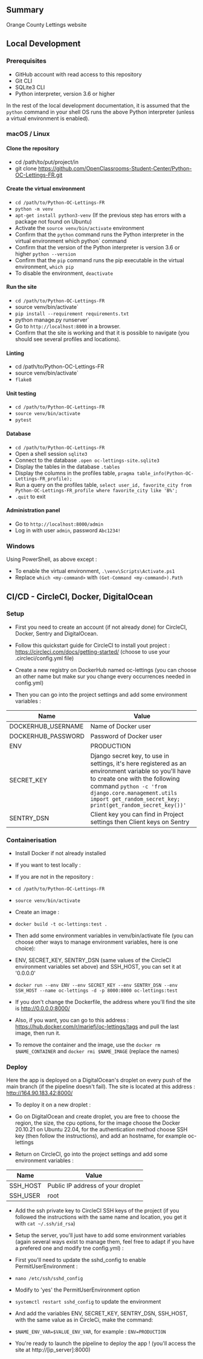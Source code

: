 ## Summary

Orange County Lettings website

## Local Development

### Prerequisites

- GitHub account with read access to this repository
- Git CLI
- SQLite3 CLI
- Python interpreter, version 3.6 or higher

In the rest of the local development documentation, it is assumed that the `python` command in your shell OS runs the above Python interpreter (unless a virtual environment is enabled).

### macOS / Linux

#### Clone the repository

- cd /path/to/put/project/in
- git clone https://github.com/OpenClassrooms-Student-Center/Python-OC-Lettings-FR.git

#### Create the virtual environment

- `cd /path/to/Python-OC-Lettings-FR`
- `python -m venv`
- `apt-get install python3-venv` (If the previous step has errors with a package not found on Ubuntu)
- Activate the `source venv/bin/activate` environment
- Confirm that the `python` command runs the Python interpreter in the virtual environment
which python` command
- Confirm that the version of the Python interpreter is version 3.6 or higher `python --version`
- Confirm that the `pip` command runs the pip executable in the virtual environment, `which pip`
- To disable the environment, `deactivate`

#### Run the site

- `cd /path/to/Python-OC-Lettings-FR`
- source venv/bin/activate`
- `pip install --requirement requirements.txt`
- python manage.py runserver`
- Go to `http://localhost:8000` in a browser.
- Confirm that the site is working and that it is possible to navigate (you should see several profiles and locations).

#### Linting

- cd /path/to/Python-OC-Lettings-FR
- source venv/bin/activate`
- `flake8`

#### Unit testing

- `cd /path/to/Python-OC-Lettings-FR`
- `source venv/bin/activate`
- `pytest`

#### Database

- `cd /path/to/Python-OC-Lettings-FR`
- Open a shell session `sqlite3`
- Connect to the database `.open oc-lettings-site.sqlite3`
- Display the tables in the database `.tables`
- Display the columns in the profiles table, `pragma table_info(Python-OC-Lettings-FR_profile);`
- Run a query on the profiles table, `select user_id, favorite_city from
  Python-OC-Lettings-FR_profile where favorite_city like 'B%';`
- `.quit` to exit

#### Administration panel

- Go to `http://localhost:8000/admin`
- Log in with user `admin`, password `Abc1234!`

### Windows

Using PowerShell, as above except :

- To enable the virtual environment, `.\venv\Scripts\Activate.ps1` 
- Replace `which <my-command>` with `(Get-Command <my-command>).Path`

## CI/CD - CircleCI, Docker, DigitalOcean

### Setup

- First you need to create an account (if not already done) for CircleCI, Docker, Sentry and DigitalOcean.

- Follow this quickstart guide for CircleCI to install yout project : https://circleci.com/docs/getting-started/ (choose to use your .circleci/config.yml file)
- Create a new registry on DockerHub named oc-lettings (you can choose an other name but make sur you change every occurrences needed in config.yml)

- Then you can go into the project settings and add some environment variables : 

| Name                | Value |
|---                  |---|
| DOCKERHUB_USERNAME  | Name of Docker user  |
| DOCKERHUB_PASSWORD  | Password of Docker user  |
| ENV                 | PRODUCTION  |
| SECRET_KEY          | Django secret key, to use in settings, it's here registered as an environment variable so you'll have to create one with the following command `python -c 'from django.core.management.utils import get_random_secret_key; print(get_random_secret_key())'`  |
| SENTRY_DSN          | Client key you can find in Project settings then Client keys on Sentry  |

### Containerisation

- Install Docker if not already installed

- If you want to test locally :
- If you are not in the repository :
- `cd /path/to/Python-OC-Lettings-FR`
- `source venv/bin/activate`

- Create an image :
- `docker build -t oc-lettings:test .`
- Then add some environment variables in venv/bin/activate file (you can choose other ways to manage environment variables, here is one choice):
- ENV, SECRET_KEY, SENTRY_DSN (same values of the CircleCI environment variables set above) and SSH_HOST, you can set it at '0.0.0.0'
- `docker run --env ENV --env SECRET_KEY --env SENTRY_DSN --env SSH_HOST --name oc-lettings -d -p 8000:8000 oc-lettings:test`

- If you don't change the Dockerfile, the address where you'll find the site is http://0.0.0.0:8000/

- Also, if you want, you can go to this address : https://hub.docker.com/r/mariefj/oc-lettings/tags and pull the last image, then run it.

- To remove the container and the image, use the `docker rm $NAME_CONTAINER` and `docker rmi $NAME_IMAGE` (replace the names)

### Deploy

Here the app is deployed on a DigitalOcean's droplet on every push of the main branch (if the pipeline doesn't fail).
The site is located at this address : http://164.90.183.42:8000/

- To deploy it on a new droplet :
- Go on DigitalOcean and create droplet, you are free to choose the region, the size, the cpu options, for the image choose the Docker 20.10.21 on Ubuntu 22.04, for the authentication method choose SSH key (then follow the instructions), and add an hostname, for example oc-lettings

- Return on CircleCI, go into the project settings and add some environment variables : 

| Name                | Value |
|---                  |---|
| SSH_HOST  | Public IP address of your droplet  |
| SSH_USER  | root  |
- Add the ssh private key to CircleCI SSH keys of the project (if you followed the instructions with the same name and location, you get it with `cat ~/.ssh/id_rsa`)

- Setup the server, you'll just have to add some environment variables (again several ways exist to manage them, feel free to adapt if you have a prefered one and modify tne config.yml) :
- First you'll need to update the sshd_config to enable PermitUserEnvironment :
- `nano /etc/ssh/sshd_config`
- Modify to 'yes' the PermitUserEnvironment option
- `systemctl restart sshd_config` to update the environment

- And add the variables ENV, SECRET_KEY, SENTRY_DSN, SSH_HOST, with the same value as in CircleCi, make the command:
- `$NAME_ENV_VAR=$VALUE_ENV_VAR`, for example : `ENV=PRODUCTION`

- You're ready to launch the pipeline to deploy the app ! (you'll access the site at http://[ip_server]:8000)